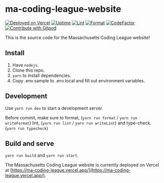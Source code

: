 # ma-coding-league-website

[![Deployed on Vercel](https://img.shields.io/badge/Deployed%20on-Vercel-blue?logo=vercel)](https://ma-coding-league.vercel.app/)
[![Uptime](https://img.shields.io/uptimerobot/ratio/m796228539-bd51714b7741f220d84958c6?label=Uptime)](https://stats.uptimerobot.com/6qGRKCVxXx)
[![Lint](https://github.com/ma-coding-league/ma-coding-league-website/actions/workflows/eslint.yml/badge.svg)](https://github.com/ma-coding-league/ma-coding-league-website/actions/workflows/eslint.yml)
[![Format](https://github.com/ma-coding-league/ma-coding-league-website/actions/workflows/prettier.yml/badge.svg)](https://github.com/ma-coding-league/ma-coding-league-website/actions/workflows/prettier.yml)
[![CodeFactor](https://www.codefactor.io/repository/github/ma-coding-league/ma-coding-league-website/badge)](https://www.codefactor.io/repository/github/ma-coding-league/ma-coding-league-website)
[![Contribute with Gitpod](https://img.shields.io/badge/Contribute%20with-Gitpod-908a85?logo=gitpod)](https://gitpod.io/#https://github.com/ma-coding-league/ma-coding-league-website)

This is the source code for the Massachusetts Coding League website!

## Install

1. Have `nodejs`.
2. Clone this repo.
3. `yarn` to install dependencies.
4. Copy .env.sample to .env.local and fill out environment variables.

## Development

Use `yarn run dev` to start a development server.

Before commit, make sure to format, (`yarn run format` / `yarn run writeFormat`)
lint, (`yarn run lint` / `yarn run writeLint`) and type-check. (`yarn run typecheck`)

## Build and serve

`yarn run build` and `yarn run start`.

The Massachusetts Coding League website is currently deployed on Vercel at [https://ma-coding-league.vercel.app/](https://ma-coding-league.vercel.app/).
